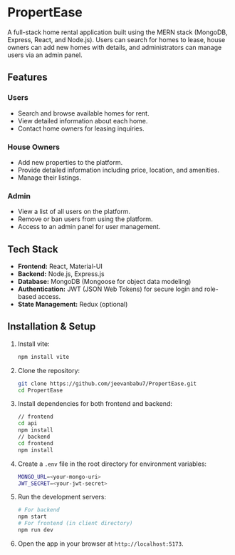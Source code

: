 
# PropertEase

A full-stack home rental application built using the MERN stack (MongoDB, Express, React, and Node.js). Users can search for homes to lease, house owners can add new homes with details, and administrators can manage users via an admin panel.

## Features

### Users
- Search and browse available homes for rent.
- View detailed information about each home.
- Contact home owners for leasing inquiries.

### House Owners
- Add new properties to the platform.
- Provide detailed information including price, location, and amenities.
- Manage their listings.

### Admin
- View a list of all users on the platform.
- Remove or ban users from using the platform.
- Access to an admin panel for user management.

## Tech Stack

- **Frontend:** React, Material-UI 
- **Backend:** Node.js, Express.js
- **Database:** MongoDB (Mongoose for object data modeling)
- **Authentication:** JWT (JSON Web Tokens) for secure login and role-based access.
- **State Management:** Redux (optional)

## Installation & Setup
1. Install vite:
	 ```bash 
	 npm install vite
2. Clone the repository:
   ```bash
   git clone https://github.com/jeevanbabu7/PropertEase.git
   cd PropertEase
3. Install dependencies for both frontend and backend:
	```bash
	// frontend
	cd api
	npm install
	// backend
	cd frontend
	npm install
4. Create a `.env` file in the root directory for environment variables:
	```bash
	MONGO_URL=<your-mongo-uri>
	JWT_SECRET=<your-jwt-secret>
5. Run the development servers:
	```bash
	# For backend
	npm start	
	# For frontend (in client directory)
	npm run dev
6. Open the app in your browser at `http://localhost:5173`.
   

